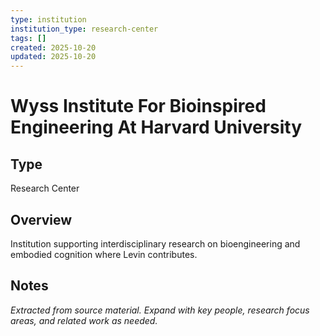 ```yaml
---
type: institution
institution_type: research-center
tags: []
created: 2025-10-20
updated: 2025-10-20
---
```


# Wyss Institute For Bioinspired Engineering At Harvard University

## Type

Research Center

## Overview

Institution supporting interdisciplinary research on bioengineering and embodied cognition where Levin contributes.

## Notes

*Extracted from source material. Expand with key people, research focus areas, and related work as needed.*
